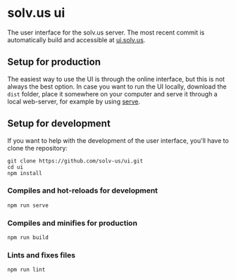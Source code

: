 # solv.us ui
The user interface for the solv.us server. The most recent commit is automatically build and accessible at [ui.solv.us](https://ui.solv.us/).

## Setup for production
The easiest way to use the UI is through the online interface, but this is not always the best option. In case you want to run the UI locally, download the ```dist``` folder, place it somewhere on your computer and serve it through a local web-server, for example by using [serve](https://github.com/zeit/serve). 

## Setup for development
If you want to help with the development of the user interface, you'll have to clone the repository:

```
git clone https://github.com/solv-us/ui.git
cd ui
npm install
```

### Compiles and hot-reloads for development
```
npm run serve
```

### Compiles and minifies for production
```
npm run build
```

### Lints and fixes files
```
npm run lint
```
